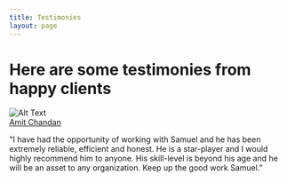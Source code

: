 ```yaml
---
title: Testimonies
layout: page
---
```

<h1 class="title">Here are some testimonies from happy clients</h1>

<div class="side-by-side">
    <div class="toleft">
        <img class="image testimonies-img" src="{{ site.url }}/assets/images/amit.jpg" alt="Alt Text">
        <figcaption class="caption">
            <a href="https://www.linkedin.com/in/amitchandan/" target="_blank">Amit Chandan</a>
        </figcaption>
    </div>
    <div class="toright">
        <p>"I have had the opportunity of working with Samuel and he has been extremely reliable, 
        efficient and honest. He is a star-player and I would highly recommend him to anyone. 
        His skill-level is beyond his age and he will be an asset to any organization. 
        Keep up the good work Samuel."</p>
    </div>
</div>
<!--
<div class="side-by-side">
    <div class="toleft">
        <p>Lorem ipsum dolor sit amet, consectetur adipisicing elit, sed do eiusmod tempor incididunt ut l
           abore et dolore magna aliqua. Ut enim ad minim veniam, quis nostrud exercitation ullamco laboris nisi ut 
           aliquip ex ea commodo consequat. Duis aute irure dolor in reprehenderit in voluptate velit esse cillum 
           dolore eu fugiat nulla pariatur. Excepteur sint occaecat cupidatat non proident, sunt in culpa qui officia 
           deserunt mollit anim id est laborum.</p>
    </div>
    <div class="toright">
        <img class="image" src="https://koppl.in/indigo/assets/images/profile.jpg" alt="Alt Text">
        <figcaption class="caption">Photo by John Doe</figcaption>
    </div>
</div>

<div class="side-by-side">
    <div class="toleft">
        <img class="image" src="https://koppl.in/indigo/assets/images/profile.jpg" alt="Alt Text">
        <figcaption class="caption">Photo by John Doe</figcaption>
    </div>
    <div class="toright">
        <p>Lorem ipsum dolor sit amet, consectetur adipisicing elit, sed do eiusmod tempor incididunt ut l
           abore et dolore magna aliqua. Ut enim ad minim veniam, quis nostrud exercitation ullamco laboris nisi ut 
           aliquip ex ea commodo consequat. Duis aute irure dolor in reprehenderit in voluptate velit esse cillum 
           dolore eu fugiat nulla pariatur. Excepteur sint occaecat cupidatat non proident, sunt in culpa qui officia 
           deserunt mollit anim id est laborum.</p>
    </div>
</div>
-->
